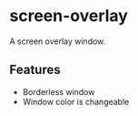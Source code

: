 # screen-overlay

A screen overlay window.

## Features
- Borderless window
- Window color is changeable
